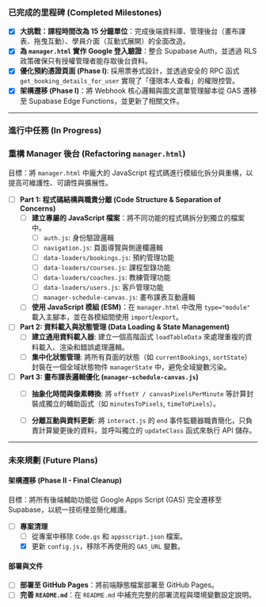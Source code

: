 ### 已完成的里程碑 (Completed Milestones)

-   [x] **大挑戰：課程時間改為 15 分鐘單位**：完成後端資料庫、管理後台（畫布課表、拖曳互動）、學員介面（互動式展開）的全面改造。
-   [x] **為 `manager.html` 實作 Google 登入驗證**：整合 Supabase Auth，並透過 RLS 政策確保只有授權管理者能存取後台資料。
-   [x] **優化預約憑證頁面 (Phase I)**: 採用票券式設計，並透過安全的 RPC 函式 `get_booking_details_for_user` 實現了「僅限本人查看」的權限控管。
-   [x] **架構遷移 (Phase I)**：將 Webhook 核心邏輯與圖文選單管理腳本從 GAS 遷移至 Supabase Edge Functions，並更新了相關文件。

---

### 進行中任務 (In Progress)

### 重構 Manager 後台 (Refactoring `manager.html`)

目標：將 `manager.html` 中龐大的 JavaScript 程式碼進行模組化拆分與重構，以提高可維護性、可讀性與擴展性。

-   [ ] **Part 1: 程式碼結構與職責分離 (Code Structure & Separation of Concerns)**
    -   [ ] **建立專屬的 JavaScript 檔案**：將不同功能的程式碼拆分到獨立的檔案中。
        -   [ ] `auth.js`: 身份驗證邏輯
        -   [ ] `navigation.js`: 頁面導覽與側邊欄邏輯
        -   [ ] `data-loaders/bookings.js`: 預約管理功能
        -   [ ] `data-loaders/courses.js`: 課程型錄功能
        -   [ ] `data-loaders/coaches.js`: 教練管理功能
        -   [ ] `data-loaders/users.js`: 客戶管理功能
        -   [ ] `manager-schedule-canvas.js`: 畫布課表互動邏輯
    -   [ ] **使用 JavaScript 模組 (ESM)**：在 `manager.html` 中改用 `type="module"` 載入主腳本，並在各模組間使用 `import`/`export`。

-   [ ] **Part 2: 資料載入與狀態管理 (Data Loading & State Management)**
    -   [ ] **建立通用資料載入器**: 建立一個高階函式 `loadTableData` 來處理重複的資料載入、渲染和錯誤處理邏輯。
    -   [ ] **集中化狀態管理**: 將所有頁面的狀態（如 `currentBookings`, `sortState`）封裝在一個全域狀態物件 `managerState` 中，避免全域變數污染。

-   [ ] **Part 3: 畫布課表邏輯優化 (`manager-schedule-canvas.js`)**
    -   [ ] **抽象化時間與像素轉換**: 將 `offsetY / canvasPixelsPerMinute` 等計算封裝成獨立的輔助函式（如 `minutesToPixels`, `timeToPixels`）。
    -   [ ] **分離互動與資料更新**: 將 `interact.js` 的 `end` 事件監聽器職責簡化，只負責計算變更後的資料，並呼叫獨立的 `updateClass` 函式來執行 API 儲存。


---

### 未來規劃 (Future Plans)

#### 架構遷移 (Phase II - Final Cleanup)
目標：將所有後端輔助功能從 Google Apps Script (GAS) 完全遷移至 Supabase，以統一技術棧並簡化維護。

-   [ ] **專案清理**
    -   [ ] 從專案中移除 `Code.gs` 和 `appsscript.json` 檔案。
    -   [x] 更新 `config.js`，移除不再使用的 `GAS_URL` 變數。

#### 部署與文件

-   [ ] **部署至 GitHub Pages**：將前端靜態檔案部署至 GitHub Pages。
-   [ ] **完善 `README.md`**：在 `README.md` 中補充完整的部署流程與環境變數設定說明。
